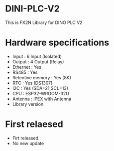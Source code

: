 # DINI-PLC-V2
 This is FX2N Library for DINO PLC V2
# Hardware specifications
 - Input        :     6   Input (Isolated)
 - Output       :     4   Output (Relay)
 - Ethernet     :     Yes
 - RS485        :     Yes 
 - Retentive memory : Yes (8K)
 - RTC          :     Yes (DS1307)
 - I2C          :     Yes (SDA=21,SCL=13)
 - CPU          :     ESP32-WROOM-32U
 - Antenna      :     IPEX with Antenna
 - Library version
# First relaesed
 - Firt released
 - No new update